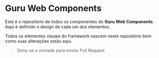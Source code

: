 # Guru Web Components


Este é o repositório de todos os componentes do **Guru  Web Components**.
Aqui é definido o design de cada um dos elementos. 

Todos os elementos visuais do framework nascem neste repositório bem como suas alterações estão aqui.

> Sinta-se a vontade para enviar Pull Request


